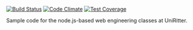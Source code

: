[![Build Status](https://travis-ci.org/dclucas/uniritter-node-2016.svg?branch=master)](https://travis-ci.org/dclucas/uniritter-node-2016)
[![Code Climate](https://codeclimate.com/github/dclucas/uniritter-node-2016/badges/gpa.svg)](https://codeclimate.com/github/dclucas/uniritter-node-2016)
[![Test Coverage](https://codeclimate.com/github/dclucas/uniritter-node-2016/badges/coverage.svg)](https://codeclimate.com/github/dclucas/uniritter-node-2016/coverage)

Sample code for the node.js-based web engineering classes at UniRitter.